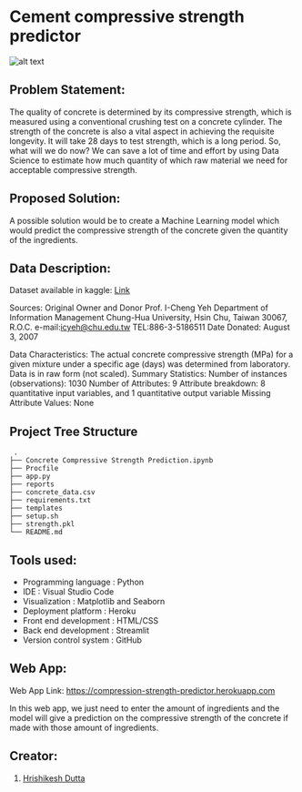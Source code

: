 # Cement compressive strength predictor

![alt text](https://thumbs.dreamstime.com/z/laboratory-testing-building-materials-concrete-cube-compressive-strength-test-sample-cracked-176634173.jpg)


## Problem Statement:

The quality of concrete is determined by its compressive strength, which is measured
using a conventional crushing test on a concrete cylinder. The strength of the concrete
is also a vital aspect in achieving the requisite longevity. It will take 28 days to test
strength, which is a long period. So, what will we do now? We can save a lot of time and
effort by using Data Science to estimate how much quantity of which raw material we
need for acceptable compressive strength.

## Proposed Solution:

A possible solution would be to create a Machine Learning model which would predict the compressive strength of the concrete given the quantity of the ingredients.  

## Data Description:

Dataset available in kaggle: [Link](https://www.kaggle.com/elikplim/concrete-compressive-strength-data-set)

Sources:
Original Owner and Donor
Prof. I-Cheng Yeh
Department of Information Management
Chung-Hua University,
Hsin Chu, Taiwan 30067, R.O.C.
e-mail:icyeh@chu.edu.tw
TEL:886-3-5186511
Date Donated: August 3, 2007

Data Characteristics:
The actual concrete compressive strength (MPa) for a given mixture under a
specific age (days) was determined from laboratory. Data is in raw form (not scaled).
Summary Statistics:
Number of instances (observations): 1030
Number of Attributes: 9
Attribute breakdown: 8 quantitative input variables, and 1 quantitative output variable
Missing Attribute Values: None

## Project Tree Structure
```
 .
├── Concrete Compressive Strength Prediction.ipynb
├── Procfile
├── app.py
├── reports
├── concrete_data.csv
├── requirements.txt
├── templates
├── setup.sh
├── strength.pkl
└── README.md
```

## Tools used:

- Programming language : Python
- IDE : Visual Studio Code
- Visualization : Matplotlib and Seaborn
- Deployment platform : Heroku
- Front end development : HTML/CSS
- Back end development : Streamlit
- Version control system : GitHub

## Web App:

Web App Link: https://compression-strength-predictor.herokuapp.com

In this web app, we just need to enter the amount of ingredients and the model will give a prediction on the compressive strength of the concrete if made with those amount of ingredients.

## Creator:

1. [Hrishikesh Dutta](https://www.linkedin.com/in/hrishikesh-dutta-6776321a0)



